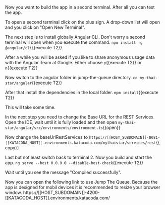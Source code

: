 Now you want to build the app in a second terminal. After all you can test the app.

To open a second terminal click on the plus sign. A drop-down list will open and you click on "Open New Terminal".  

The next step is to install globally Angular CLI. Don't worry a second terminal will open when you execute the command.
`npm install -g @angular/cli`{{execute T2}}

After a while you will be asked if you like to share anonymous usage data with the Angular Team at Google.
Either choose `y`{{execute T2}} or `n`{{execute T2}}
 
Now switch to the angular folder in jump-the-queue directory.
`cd my-thai-star/angular`{{execute T2}}

 
After that install the dependencies in the local folder.
`npm install`{{execute T2}}

This will take some time.

In the next step you need to change the Base URL for the REST Services. Open the IDE, wait until it is fully loaded and then open
`my-thai-star/angular/src/environments/environment.ts`{{open}}

Now change the baseUrlRestServices to `https://[[HOST_SUBDOMAIN]]-8081-[[KATACODA_HOST]].environments.katacoda.com/mythaistar/services/rest`{{copy}}


Last but not least switch back to terminal 2. Now you build and start the app.
`ng serve --host 0.0.0.0 --disable-host-check`{{execute T2}}

 
Wait until you see the message "Compiled successfully".
 
Now you can open the following link to use Jump The Queue. 
Because the app is designed for mobil devices it is recommended to resize your browser window. 
https://[[HOST_SUBDOMAIN]]-4200-[[KATACODA_HOST]].environments.katacoda.com/
